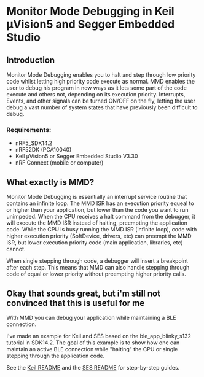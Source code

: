 # Monitor Mode Debugging in Keil µVision5 and Segger Embedded Studio

## Introduction

Monitor Mode Debugging enables you to halt and step through low priority code whilst letting high priority code execute as normal. MMD enables the user to debug his program in new ways as it lets some part of the code execute and others not, depending on its execution priority. Interrupts, Events, and other signals can be turned ON/OFF on the fly, letting the user debug a vast number of system states that have previously been difficult to debug.

### Requirements:

* nRF5_SDK14.2
* nRF52DK (PCA10040)
* Keil µVision5 or Segger Embedded Studio V3.30
* nRF Connect (mobile or computer)

## What exactly is MMD?

Monitor Mode Debugging is essentially an interrupt service routine that contains an infinite loop. The MMD ISR has an execution priority equeal to or higher than your application, but lower than the code you want to run unimpeded. When the CPU receives a halt command from the debugger, it will execute the MMD ISR instead of halting, preempting the application code. While the CPU is busy running the MMD ISR (infinite loop), code with higher execution priority (SoftDevice, drivers, etc) can preempt the MMD ISR, but lower execution priority code (main application, libraries, etc) cannot.

When single stepping through code, a debugger will insert a breakpoint after each step. This means that MMD can also handle stepping through code of equal or lower priority without preempting higher priority calls. 

## Okay that sounds great, but i'm still not convinced that this is useful for me

With MMD you can debug your application while maintaining a BLE connection.

I've made an example for Keil and SES based on the ble_app_blinky_s132 tutorial in SDK14.2. The goal of this example is to show how one can maintain an active BLE connection while "halting" the CPU or single stepping through the application code.

See the [Keil README](pca10040/s132/arm5_no_packs/README.md) and the [SES README](pca10040/s132/ses/README.md) for step-by-step guides. 
